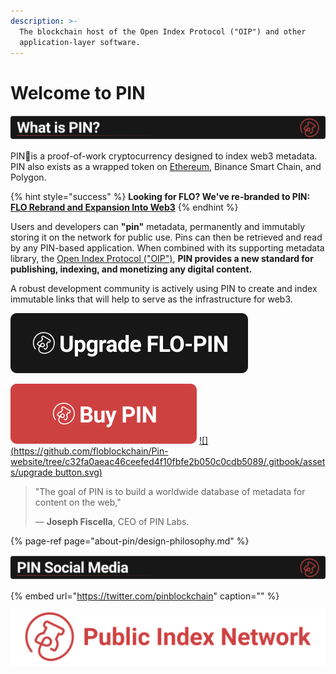 ```yaml
---
description: >-
  The blockchain host of the Open Index Protocol ("OIP") and other
  application-layer software.
---
```


# Welcome to PIN

![](.gitbook/assets/whatisbanner.svg)

PIN📌is a proof-of-work cryptocurrency designed to index web3 metadata. PIN also exists as a wrapped token on [Ethereum](https://etherscan.io/token/0xc1f976b91217e240885536af8b63bc8b5269a9be), Binance Smart Chain, and Polygon.

{% hint style="success" %}
**Looking for FLO? We've re-branded to PIN:** [**FLO Rebrand and Expansion Into Web3**](https://medium.com/public-index-network/upgrading-flo-to-pin-to-build-content-rich-web3-applications-d3b679b8f6ab)
{% endhint %}

Users and developers can **"pin"** metadata, permanently and immutably storing it on the network for public use. Pins can then be retrieved and read by any PIN-based application. When combined with its supporting metadata library, the [Open Index Protocol \("OIP"\)](https://www.openindexprotocol.com/), **PIN provides a new standard for publishing, indexing, and monetizing any digital content.**

A robust development community is actively using PIN to create and index immutable links that will help to serve as the infrastructure for web3.

![](.gitbook/assets/upgrade-button.svg)

[![](.gitbook/assets/buybutton.svg)](https://docs.publicindex.network/for-users/exchanges) [![](https://github.com/floblockchain/Pin-website/tree/c32fa0aeac46ceefed4f10fbfe2b050c0cdb5089/.gitbook/assets/upgrade button.svg)](https://docs.publicindex.network/for-users/upgrade-flo-to-pin)

> "The goal of PIN is to build a worldwide database of metadata for content on the web,"
>
> — **Joseph Fiscella**, CEO of PIN Labs.

{% page-ref page="about-pin/design-philosophy.md" %}

![](.gitbook/assets/socialmediabanner.svg)

{% embed url="https://twitter.com/pinblockchain" caption="" %}

![Established 2013](.gitbook/assets/titlebar.svg)

